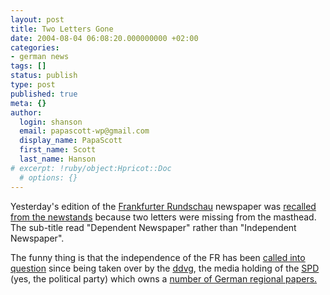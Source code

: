 ```yaml
---
layout: post
title: Two Letters Gone
date: 2004-08-04 06:08:20.000000000 +02:00
categories:
- german news
tags: []
status: publish
type: post
published: true
meta: {}
author:
  login: shanson
  email: papascott-wp@gmail.com
  display_name: PapaScott
  first_name: Scott
  last_name: Hanson
# excerpt: !ruby/object:Hpricot::Doc
  # options: {}
---
```

<p>Yesterday's edition of the <a href="http://www.fr-aktuell.de/">Frankfurter Rundschau</a> newspaper was <a href="http://www.spiegel.de/kultur/gesellschaft/0,1518,311492,00.html" title="Frankfurter Rundschau: Die Un-Veröffentlichte - Kultur - SPIEGEL ONLINE">recalled from the newstands</a> because two letters were missing from the masthead. The sub-title read "Dependent Newspaper" rather than "Independent Newspaper".</p>
<p>The funny thing is that the independence of the FR has been <a title="Reaktionen auf SPD-Einstieg: Zweifel an Unabhängigkeit der Frankfurter Rundschau - FAZ.NET" href="http://www.faz.net/s/RubFAE83B7DDEFD4F2882ED5B3C15AC43E2/Doc~E24735D91E279479BB43D51079E83604E~ATpl~Ecommon~Scontent.html">called into question</a> since being taken over by the <a href="http://www.ddvg.de/">ddvg</a>, the media holding of the <a href="http://www.spd.de/">SPD</a> (yes, the political party) which owns a <a href="http://www.ddvg.de/wirberuns/unserebeteiligungen">number of German regional papers.</a></p>
